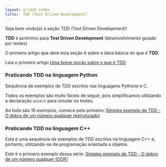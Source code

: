 ```yaml
---
layout: grid12-index
title:  TDD (Test Driven Development)
---
```


Seja bem vindo(a) a seção TDD (Test Driven Development)!
   
__TDD__ é acrônimo para __Test Driven Development__ (desenvolvimento guiado por testes)

O primeiro artigo que abre esta seção é sobre a ídeia básica do que é __TDD__.

Leia o primeiro artigo [Uma breve noção sobre o que é TDD](/tdd/o-que-e-tdd/)



### Praticando TDD na linguagem Python

Sequência de exemplos de TDD escritos nas linguagens Pythone e C. 

Todos os exemplos são muito fáceis de seguir, pois simplificamos utilizando a declaração `assert` para simular os testes.

Ao todo são 16 exemplos, comece pelo primeiro: 
[Simples exemplo de TDD - O dobro de um número qualquer (estruturado)](/tdd/exemplo-tdd-dobro/)



### Praticando TDD na linguagem C++

Esta é uma sequência de exemplos de TDD escritos na linguagem C++ e, portanto, utilizando-se de programação orientada
a objetos.

Este é o primeiro exemplo dessa série: 
[Simples exemplo de TDD - O dobro de um número qualquer (OOP)](/tdd/exemplo-tdd-dobro-oop/)